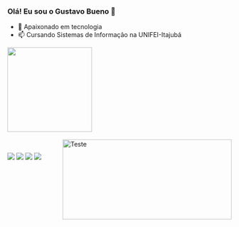 ### Olá! Eu sou o Gustavo Bueno 👋

- 🌱 Apaixonado em tecnologia
- 📫 Cursando Sistemas de Informação na UNIFEI-Itajubá

 <div>
  <a href="https://github.com/GustavooBueno">
  <img height="190em" src="https://github-readme-stats.vercel.app/api?username=GustavooBueno&show_icons=true&theme=dark&include_all_commits=true&count_private=true"/>
</div>
  
<div style="display: inline_block"><br>
  <img align="right" alt="Teste" height="180" width="380" src="https://media.giphy.com/media/iIqmM5tTjmpOB9mpbn/giphy.gif">
</div>
 
 ##
  
<div> 
  <a href="https://www.instagram.com/gustavoo.buenoo" target="_blank"><img src="https://img.shields.io/badge/-Instagram-%23E4405F?style=for-the-badge&logo=instagram&logoColor=white" target="_blank"></a>
  <a href = "gustavo.ibis.gb@gmail.com"><img src="https://img.shields.io/badge/-Gmail-%23333?style=for-the-badge&logo=gmail&logoColor=white" target="_blank"></a>
  <a href="" target="_blank"><img src="https://img.shields.io/badge/-LinkedIn-%230077B5?style=for-the-badge&logo=linkedin&logoColor=white" target="_blank"></a> 
  <a href="http://api.whatsapp.com/send?phone=5519993626264" target="_blank"><img src="https://img.shields.io/badge/WhatsApp-25D366?style=for-the-badge&logo=whatsapp&logoColor=white" target="_blank"></a> 
  
</div>
